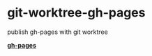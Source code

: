 # git-worktree-gh-pages
publish gh-pages with git worktree

[**gh-pages**](https://rkmathi.github.io/git-worktree-gh-pages/)
